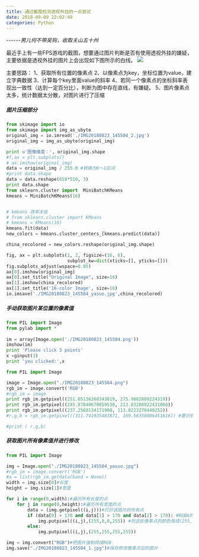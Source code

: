 ```yaml
---
title: 通过截图检测透视外挂的一点尝试
date: 2018-09-09 22:02:49
categories: Python
---
```


*------男儿何不带吴钩，收取关山五十州*

最近手上有一些FPS游戏的截图，想要通过图片判断是否有使用透视外挂的嫌疑，主要依据是透视外挂的图片上会出现如下图所示的白线。
![](http://okqlmzer2.bkt.clouddn.com/example.jpg)
<!-- more --> 
主要思路：
1、获取所有位置的像素点
2、以像素点为key，坐标位置为value，建立字典数据
3、计算每个key里面value的斜率
4、若同一个像素点的坐标斜率表现出一致性（达到一定百分比），判断为图中存在直线，有嫌疑。
5、图片像素点太多，统计数据太分散，对图片进行了压缩


##### 图片压缩部分
``` python 
from skimage import io
from skimage import img_as_ubyte
original_img = io.imread('./IMG20180823_145504_2.jpg')
original_img = img_as_ubyte(original_img)

print u'图像维度：', original_img.shape
#f,ax = plt.subplots()
# ax.imshow(original_img)
data = original_img / 255.0 #转换为0～1区间
#print data.shape
data = data.reshape(658*510, 3)
print data.shape
from sklearn.cluster import  MiniBatchKMeans
kmeans = MiniBatchKMeans(16)


# kmeans 效率太低
# from sklearn.cluster import KMeans
# kmeans = KMeans(16)
kmeans.fit(data)
new_colors = kmeans.cluster_centers_[kmeans.predict(data)]

china_recolored = new_colors.reshape(original_img.shape)

fig, ax = plt.subplots(1, 2, figsize=(16, 6),
                       subplot_kw=dict(xticks=[], yticks=[]))
fig.subplots_adjust(wspace=0.05)
ax[0].imshow(original_img)
ax[0].set_title("Original Image", size=16)
ax[1].imshow(china_recolored)
ax[1].set_title('16-color Image', size=16)
io.imsave('./IMG20180823_145504_yasuo.jpg',china_recolored)


```


##### 手动获取图片某位置的像素值
``` python 
from PIL import Image
from pylab import *
 
im = array(Image.open('./IMG20180823_145504.png'))
imshow(im)
print 'Please click 3 points'
x =ginput(3)
print 'you clicked:',x

from PIL import Image

image = Image.open("./IMG20180823_145504.png")
rgb_im = image.convert('RGB')
#rgb_im = image
print rgb_im.getpixel((251.05136268343819, 275.9082809224319))
print rgb_im.getpixel((245.87840670859538, 213.83280922431868))
print rgb_im.getpixel((237.2568134171908, 113.8223270440252))
#r,g,b = rgb_im.getpixel((311.741935483871, 169.56350806451616)) #要识别像素的坐标

#print ( r,g,b)

```


##### 获取图片所有像素值并进行修改
``` python 
from PIL import Image

img = Image.open("./IMG20180823_145504_yasuo.jpg")
#rgb_im = image.convert('RGB')
#a = list(rgb_im.getdata(band = None))
width = img.size[0]#长度
height = img.size[1]#宽度

for i in range(0,width):#遍历所有长度的点
    for j in range(0,height):#遍历所有宽度的点
        data = (img.getpixel((i,j)))#打印该图片的所有点
        if (data[0] > 170 and data[1] > 170 and data[2] > 170): #RGBA的r值大于170，并且g值大于170,并且b值大于170
            img.putpixel((i,j),(255,0,0,255)) #则这些像素点的颜色改成(255,0,0)
        else:
            img.putpixel((i,j),(255,255,255,255))

img = img.convert("RGB")#把图片强制转成RGB
img.save("./IMG20180823_145504_1.jpg")#保存修改像素点后的图片

```
